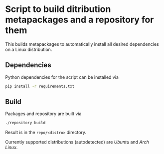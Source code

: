 Script to build ditribution metapackages and a repository for them
==================================================================

This builds metapackages to automatically install all desired dependencies on a
Linux distribution.


Dependencies
------------

Python dependencies for the script can be installed via

```bash
pip install -r requirements.txt
```


Build
-----

Packages and repository are built via

```bash
./repository build
```

Result is in the `repo/<distro>` directory.

Currently supported distributions (autodetected) are *Ubuntu* and *Arch Linux*.
